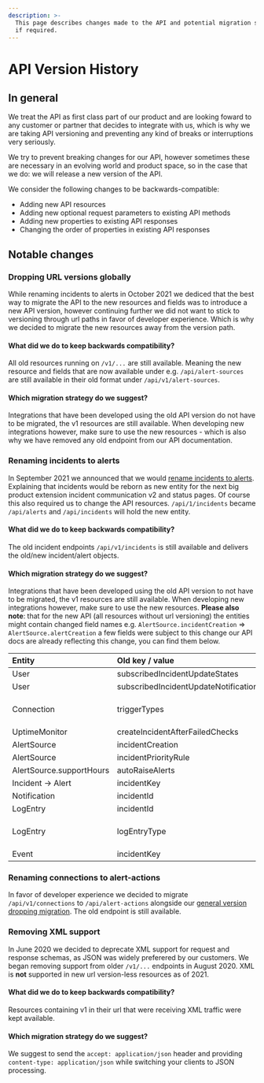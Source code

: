 ```yaml
---
description: >-
  This page describes changes made to the API and potential migration strategies
  if required.
---
```


# API Version History

## In general

We treat the API as first class part of our product and are looking foward to any customer or partner that decides to integrate with us, which is why we are taking API versioning and preventing any kind of breaks or interruptions very seriously.

We try to prevent breaking changes for our API, however sometimes these are necessary in an evolving world and product space, so in the case that we do: we will release a new version of the API.

We consider the following changes to be backwards-compatible:

* Adding new API resources
* Adding new optional request parameters to existing API methods
* Adding new properties to existing API responses
* Changing the order of properties in existing API responses

## Notable changes

### Dropping URL versions globally

While renaming incidents to alerts in October 2021 we dediced that the best way to migrate the API to the new resources and fields was to introduce a new API version, however continuing further we did not want to stick to versioning through url paths in favor of developer experience. Which is why we decided to migrate the new resources away from the version path.

#### What did we do to keep backwards compatibility?

All old resources running on `/v1/...` are still available. Meaning the new resource and fields that are now available under e.g. `/api/alert-sources` are still available in their old format under `/api/v1/alert-sources`.

#### Which migration strategy do we suggest?

Integrations that have been developed using the old API version do not have to be migrated, the v1 resources are still available. When developing new integrations however, make sure to use the new resources - which is also why we have removed any old endpoint from our API documentation.

### Renaming incidents to alerts

In September 2021 we announced that we would [rename incidents to alerts](../getting-started/faq/renaming-of-incidents-to-alerts.md). Explaining that incidents would be reborn as new entity for the next big product extension incident communication v2 and status pages. Of course this also required us to change the API resources. `/api/1/incidents` became `/api/alerts` and `/api/incidents` will hold the new entity.

#### What did we do to keep backwards compatibility?

The old incident endpoints `/api/v1/incidents` is still available and delivers the old/new incident/alert objects.

#### Which migration strategy do we suggest?

Integrations that have been developed using the old API version to not have to be migrated, the v1 resources are still available. When developing new integrations however, make sure to use the new resources. **Please also note**: that for the new API \(all resources without url versioning\) the entities might contain changed field names e.g. `AlertSource.incidentCreation` =&gt; `AlertSource.alertCreation` a few fields were subject to this change our API docs are already reflecting this change, you can find them below.

| Entity | Old key / value | New key / value |
| :--- | :--- | :--- |
| User | subscribedIncidentUpdateStates | subscribedAlertUpdateStates |
| User | subscribedIncidentUpdateNotificationTypes | subscribedAlertUpdateNotificationTypes |
| Connection | triggerTypes | All values e.g. incident-created have been renamed accordingly e.g. alert-created |
| UptimeMonitor | createIncidentAfterFailedChecks | createAlertAfterFailedChecks |
| AlertSource | incidentCreation | alertCreation |
| AlertSource | incidentPriorityRule | alertPriorityRule |
| AlertSource.supportHours | autoRaiseAlerts | autoRaiseAlerts |
| Incident -&gt; Alert | incidentKey | alertKey |
| Notification | incidentId | alertId |
| LogEntry | incidentId | alertId |
| LogEntry | logEntryType | All values e.g. IncidentLogEntry have been renamed accordingly e.g. AlertLogEntry |
| Event | incidentKey | alertKey |

### Renaming connections to alert-actions

In favor of developer experience we decided to migrate `/api/v1/connections` to `/api/alert-actions` alongside our [general version dropping migration](api-version-history.md#dropping-url-versions-globally). The old endpoint is still available.

### Removing XML support

In June 2020 we decided to deprecate XML support for request and response schemas, as JSON was widely preferered by our customers. We began removing support from older `/v1/...` endpoints in August 2020. XML is **not** supported in new url version-less resources as of 2021.

#### What did we do to keep backwards compatibility?

Resources containing v1 in their url that were receiving XML traffic were kept available.

#### Which migration strategy do we suggest?

We suggest to send the `accept: application/json` header and providing `content-type: application/json` while switching your clients to JSON processing.

